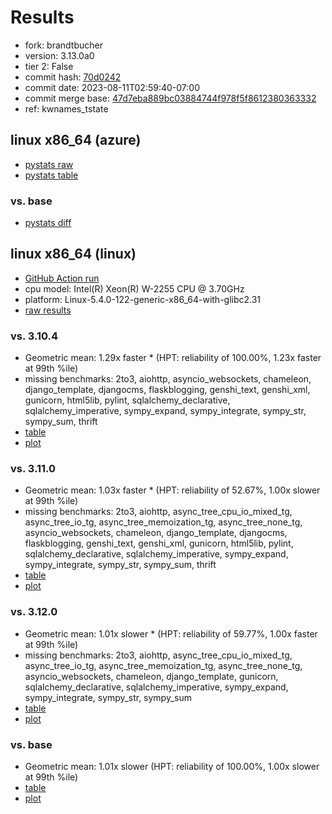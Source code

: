 # Results

- fork: brandtbucher
- version: 3.13.0a0
- tier 2: False
- commit hash: [70d0242](https://github.com/brandtbucher/cpython/commit/70d0242)
- commit date: 2023-08-11T02:59:40-07:00
- commit merge base: [47d7eba889bc03884744f978f5f8612380363332](https://github.com/brandtbucher/cpython/commit/47d7eba889bc03884744f978f5f8612380363332)
- ref: kwnames_tstate

## linux x86_64 (azure)

- [pystats raw](bm-20230811-azure-x86_64-brandtbucher-kwnames_tstate-3.13.0a0-70d0242-pystats.json)
- [pystats table](bm-20230811-azure-x86_64-brandtbucher-kwnames_tstate-3.13.0a0-70d0242-pystats.md)

### vs. base

- [pystats diff](bm-20230811-azure-x86_64-brandtbucher-kwnames_tstate-3.13.0a0-70d0242-pystats-vs-base.md)

## linux x86_64 (linux)

- [GitHub Action run](https://github.com/faster-cpython/benchmarking/actions/runs/6018842536)
- cpu model: Intel(R) Xeon(R) W-2255 CPU @ 3.70GHz
- platform: Linux-5.4.0-122-generic-x86_64-with-glibc2.31
- [raw results](bm-20230811-linux-x86_64-brandtbucher-kwnames_tstate-3.13.0a0-70d0242.json)

### vs. 3.10.4

- Geometric mean: 1.29x faster \* (HPT: reliability of 100.00%, 1.23x faster at 99th %ile)
- missing benchmarks: 2to3, aiohttp, asyncio_websockets, chameleon, django_template, djangocms, flaskblogging, genshi_text, genshi_xml, gunicorn, html5lib, pylint, sqlalchemy_declarative, sqlalchemy_imperative, sympy_expand, sympy_integrate, sympy_str, sympy_sum, thrift
- [table](bm-20230811-linux-x86_64-brandtbucher-kwnames_tstate-3.13.0a0-70d0242-vs-3.10.4.md)
- [plot](bm-20230811-linux-x86_64-brandtbucher-kwnames_tstate-3.13.0a0-70d0242-vs-3.10.4.png)

### vs. 3.11.0

- Geometric mean: 1.03x faster \* (HPT: reliability of 52.67%, 1.00x slower at 99th %ile)
- missing benchmarks: 2to3, aiohttp, async_tree_cpu_io_mixed_tg, async_tree_io_tg, async_tree_memoization_tg, async_tree_none_tg, asyncio_websockets, chameleon, django_template, djangocms, flaskblogging, genshi_text, genshi_xml, gunicorn, html5lib, pylint, sqlalchemy_declarative, sqlalchemy_imperative, sympy_expand, sympy_integrate, sympy_str, sympy_sum, thrift
- [table](bm-20230811-linux-x86_64-brandtbucher-kwnames_tstate-3.13.0a0-70d0242-vs-3.11.0.md)
- [plot](bm-20230811-linux-x86_64-brandtbucher-kwnames_tstate-3.13.0a0-70d0242-vs-3.11.0.png)

### vs. 3.12.0

- Geometric mean: 1.01x slower \* (HPT: reliability of 59.77%, 1.00x faster at 99th %ile)
- missing benchmarks: 2to3, aiohttp, async_tree_cpu_io_mixed_tg, async_tree_io_tg, async_tree_memoization_tg, async_tree_none_tg, asyncio_websockets, chameleon, django_template, gunicorn, sqlalchemy_declarative, sqlalchemy_imperative, sympy_expand, sympy_integrate, sympy_str, sympy_sum
- [table](bm-20230811-linux-x86_64-brandtbucher-kwnames_tstate-3.13.0a0-70d0242-vs-3.12.0.md)
- [plot](bm-20230811-linux-x86_64-brandtbucher-kwnames_tstate-3.13.0a0-70d0242-vs-3.12.0.png)

### vs. base

- Geometric mean: 1.01x slower (HPT: reliability of 100.00%, 1.00x slower at 99th %ile)
- [table](bm-20230811-linux-x86_64-brandtbucher-kwnames_tstate-3.13.0a0-70d0242-vs-base.md)
- [plot](bm-20230811-linux-x86_64-brandtbucher-kwnames_tstate-3.13.0a0-70d0242-vs-base.png)

